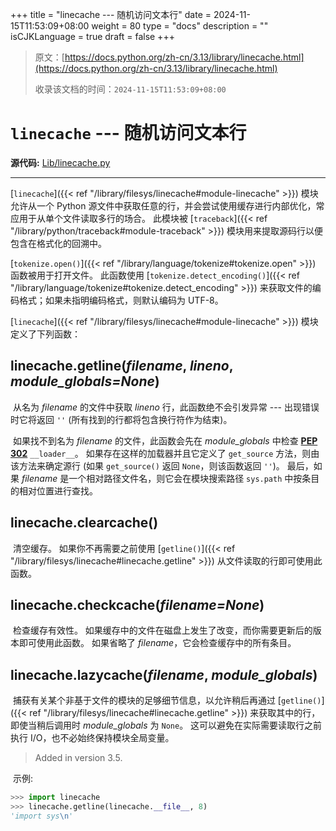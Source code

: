 +++
title = "linecache --- 随机访问文本行"
date = 2024-11-15T11:53:09+08:00
weight = 80
type = "docs"
description = ""
isCJKLanguage = true
draft = false
+++

> 原文：[https://docs.python.org/zh-cn/3.13/library/linecache.html](https://docs.python.org/zh-cn/3.13/library/linecache.html)
>
> 收录该文档的时间：`2024-11-15T11:53:09+08:00`

# `linecache` --- 随机访问文本行

**源代码:** [Lib/linecache.py](https://github.com/python/cpython/tree/3.13/Lib/linecache.py)

------

[`linecache`]({{< ref "/library/filesys/linecache#module-linecache" >}}) 模块允许从一个 Python 源文件中获取任意的行，并会尝试使用缓存进行内部优化，常应用于从单个文件读取多行的场合。 此模块被 [`traceback`]({{< ref "/library/python/traceback#module-traceback" >}}) 模块用来提取源码行以便包含在格式化的回溯中。

[`tokenize.open()`]({{< ref "/library/language/tokenize#tokenize.open" >}}) 函数被用于打开文件。 此函数使用 [`tokenize.detect_encoding()`]({{< ref "/library/language/tokenize#tokenize.detect_encoding" >}}) 来获取文件的编码格式；如果未指明编码格式，则默认编码为 UTF-8。

[`linecache`]({{< ref "/library/filesys/linecache#module-linecache" >}}) 模块定义了下列函数：

## linecache.**getline**(*filename*, *lineno*, *module_globals=None*)

​	从名为 *filename* 的文件中获取 *lineno* 行，此函数绝不会引发异常 --- 出现错误时它将返回 `''` (所有找到的行都将包含换行符作为结束)。

​	如果找不到名为 *filename* 的文件，此函数会先在 *module_globals* 中检查 [**PEP 302**](https://peps.python.org/pep-0302/) `__loader__`。 如果存在这样的加载器并且它定义了 `get_source` 方法，则由该方法来确定源行 (如果 `get_source()` 返回 `None`，则该函数返回 `''`)。 最后，如果 *filename* 是一个相对路径文件名，则它会在模块搜索路径 `sys.path` 中按条目的相对位置进行查找。

## linecache.**clearcache**()

​	清空缓存。 如果你不再需要之前使用 [`getline()`]({{< ref "/library/filesys/linecache#linecache.getline" >}}) 从文件读取的行即可使用此函数。

## linecache.**checkcache**(*filename=None*)

​	检查缓存有效性。 如果缓存中的文件在磁盘上发生了改变，而你需要更新后的版本即可使用此函数。 如果省略了 *filename*，它会检查缓存中的所有条目。

## linecache.**lazycache**(*filename*, *module_globals*)

​	捕获有关某个非基于文件的模块的足够细节信息，以允许稍后再通过 [`getline()`]({{< ref "/library/filesys/linecache#linecache.getline" >}}) 来获取其中的行，即使当稍后调用时 *module_globals* 为 `None`。 这可以避免在实际需要读取行之前执行 I/O，也不必始终保持模块全局变量。

> Added in version 3.5.
>

​	示例:



``` python
>>> import linecache
>>> linecache.getline(linecache.__file__, 8)
'import sys\n'
```
